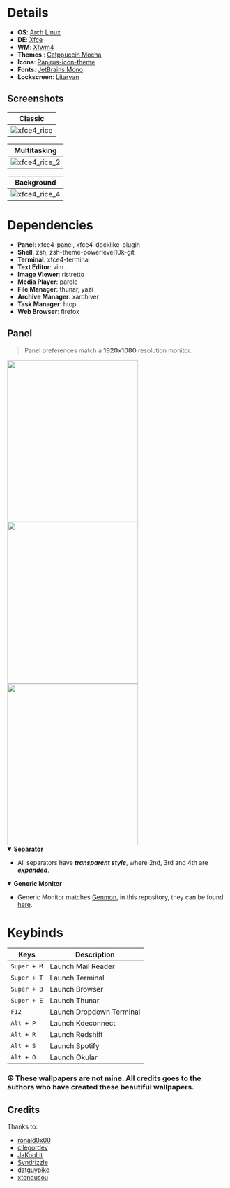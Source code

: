 # Details

- **OS**: [Arch Linux](https://archlinux.org/)
- **DE**: [Xfce](https://www.xfce.org/)
- **WM**: [Xfwm4](https://docs.xfce.org/xfce/xfwm4/start)
- **Themes** : [Catppuccin Mocha](https://github.com/catppuccin/catppuccin)
- **Icons**: [Papirus-icon-theme](https://github.com/PapirusDevelopmentTeam/papirus-icon-theme)
- **Fonts**: [JetBrains Mono](https://archlinux.org/packages/extra/any/ttf-jetbrains-mono-nerd/)
- **Lockscreen**: [Litarvan](https://github.com/Litarvan/lightdm-webkit-theme-litarvan)

## Screenshots

|  Classic  |
|  -  |
|  ![xfce4_rice](https://github.com/joseluisgomes/dotfiles/assets/70901488/8cc524c5-a0e2-4057-a598-8bddfb67e451)  |

|  Multitasking  |
|  -  |
|  ![xfce4_rice_2](https://github.com/joseluisgomes/dotfiles/assets/70901488/9f3032da-bc68-4481-9af1-08ba81e6b6f1)  |

|  Background  |
|  -  |
|  ![xfce4_rice_4](https://github.com/joseluisgomes/dotfiles/assets/70901488/cf56fe19-bed0-4d32-b122-78636695e7fd)  |

# Dependencies

- **Panel**: xfce4-panel, xfce4-docklike-plugin
- **Shell**: zsh, zsh-theme-powerlevel10k-git
- **Terminal**: xfce4-terminal
- **Text Editor**: vim
- **Image Viewer**: ristretto
- **Media Player**: parole
- **File Manager**: thunar, yazi
- **Archive Manager**: xarchiver
- **Task Manager**: htop
- **Web Browser**: firefox

## Panel

> Panel preferences match a **1920x1080** resolution monitor.

<img src="https://github.com/joseluisgomes/dotfiles/assets/70901488/562224d6-04da-4410-a1da-d0fea30c1596" width="300" height="370">
<img src="https://github.com/joseluisgomes/dotfiles/assets/70901488/b818a8e5-3d5d-4d5e-8a25-a86d0b90d1be" width="300" height="370">
<img src="https://github.com/joseluisgomes/dotfiles/assets/70901488/8f089381-7a71-4818-95c7-0f0f1983fa9a" width="300" height="370">

<details open>
   <summary><strong>Separator</strong></summary>

   - All separators have ***transparent style***, where 2nd, 3rd and 4th are ***expanded***.

<details open>
   <summary><strong>Generic Monitor</strong></summary>

   - Generic Monitor matches [Genmon](https://docs.xfce.org/panel-plugins/xfce4-genmon-plugin/start), in this repository, they can be found [here](https://github.com/xtonousou/xfce4-genmon-scripts).

# Keybinds

| Keys | Description |
| --- | --- |
| `Super + M` | Launch Mail Reader |
| `Super + T` | Launch Terminal |
| `Super + B` | Launch Browser |
| `Super + E` | Launch Thunar |
| `F12` | Launch Dropdown Terminal |
| `Alt + P` | Launch Kdeconnect |
| `Alt + R` | Launch Redshift |
| `Alt + S` | Launch Spotify |
| `Alt + O` | Launch Okular |

### ☮️ These wallpapers are not mine. All credits goes to the authors who have created these beautiful wallpapers. 

## Credits
Thanks to:
* [ronald0x00](https://github.com/ronald0x00)
* [cilegordev](https://github.com/cilegordev)
* [JaKooLit](https://github.com/JaKooLit)
* [Syndrizzle](https://github.com/Syndrizzle)
* [datguypiko](https://github.com/datguypiko)
* [xtonousou](https://github.com/xtonousou)
